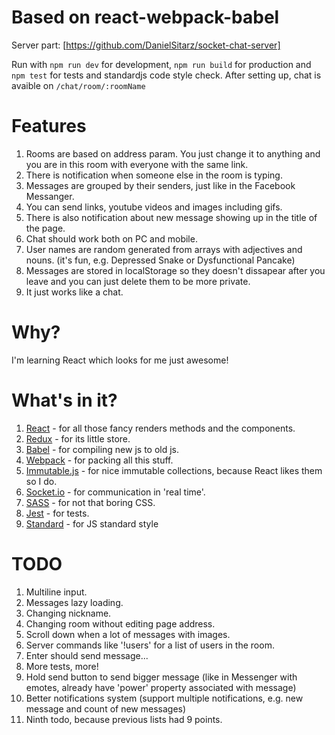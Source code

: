 # Based on react-webpack-babel

Server part: [https://github.com/DanielSitarz/socket-chat-server]

Run with `npm run dev` for development, `npm run build` for production and `npm test` for tests and standardjs code style check.
After setting up, chat is avaible on `/chat/room/:roomName`

# Features
1. Rooms are based on address param. You just change it to anything and you are in this room with everyone with the same link.
2. There is notification when someone else in the room is typing.
3. Messages are grouped by their senders, just like in the Facebook Messanger.
4. You can send links, youtube videos and images including gifs.
5. There is also notification about new message showing up in the title of the page.
6. Chat should work both on PC and mobile.
7. User names are random generated from arrays with adjectives and nouns. (it's fun, e.g. Depressed Snake or Dysfunctional Pancake)
8. Messages are stored in localStorage so they doesn't dissapear after you leave and you can just delete them to be more private.
9. It just works like a chat.

# Why?
I'm learning React which looks for me just awesome!

# What's in it?
1. [React](https://github.com/facebook/react) - for all those fancy renders methods and the components.
2. [Redux](https://github.com/reactjs/redux/) - for its little store.
3. [Babel](https://github.com/babel/babel) - for compiling new js to old js.
4. [Webpack](https://github.com/webpack/webpack) - for packing all this stuff.
5. [Immutable.js](https://github.com/facebook/immutable-js/) - for nice immutable collections, because React likes them so I do.
6. [Socket.io](https://github.com/socketio/socket.io) - for communication in 'real time'.
7. [SASS](https://github.com/sass/sass) - for not that boring CSS.
8. [Jest](https://github.com/facebook/jest) - for tests.
9. [Standard](https://github.com/feross/standard) - for JS standard style

# TODO
1. Multiline input.
2. Messages lazy loading.
3. Changing nickname.
4. Changing room without editing page address.
5. Scroll down when a lot of messages with images.
4. Server commands like '!users' for a list of users in the room.
5. Enter should send message...
6. More tests, more!
7. Hold send button to send bigger message (like in Messenger with emotes, already have 'power' property associated with message)
8. Better notifications system (support multiple notifications, e.g. new message and count of new messages)
9. Ninth todo, because previous lists had 9 points.